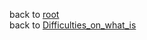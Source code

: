 back to [root](https://github.com/makikuri/nousmonkey/blob/Ancient-Philosophy/root.md)<br>
back to [Difficulties_on_what_is](https://github.com/makikuri/nousmonkey/blob/Ancient-Philosophy/Difficulties_on_what_is.md)
